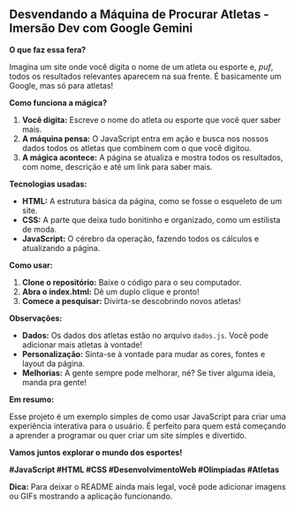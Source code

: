##  Desvendando a Máquina de Procurar Atletas - Imersão Dev com Google Gemini

**O que faz essa fera?**

Imagina um site onde você digita o nome de um atleta ou esporte e, *puf*, todos os resultados relevantes aparecem na sua frente. É basicamente um Google, mas só para atletas! 

**Como funciona a mágica?**

1. **Você digita:** Escreve o nome do atleta ou esporte que você quer saber mais.
2. **A máquina pensa:** O JavaScript entra em ação e busca nos nossos dados todos os atletas que combinem com o que você digitou.
3. **A mágica acontece:** A página se atualiza e mostra todos os resultados, com nome, descrição e até um link para saber mais.

**Tecnologias usadas:**

* **HTML:** A estrutura básica da página, como se fosse o esqueleto de um site.
* **CSS:** A parte que deixa tudo bonitinho e organizado, como um estilista de moda.
* **JavaScript:** O cérebro da operação, fazendo todos os cálculos e atualizando a página.

**Como usar:**

1. **Clone o repositório:** Baixe o código para o seu computador.
2. **Abra o index.html:** Dê um duplo clique e pronto!
3. **Comece a pesquisar:** Divirta-se descobrindo novos atletas!

**Observações:**

* **Dados:** Os dados dos atletas estão no arquivo `dados.js`. Você pode adicionar mais atletas à vontade!
* **Personalização:** Sinta-se à vontade para mudar as cores, fontes e layout da página.
* **Melhorias:** A gente sempre pode melhorar, né? Se tiver alguma ideia, manda pra gente!

**Em resumo:**

Esse projeto é um exemplo simples de como usar JavaScript para criar uma experiência interativa para o usuário. É perfeito para quem está começando a aprender a programar ou quer criar um site simples e divertido.

**Vamos juntos explorar o mundo dos esportes!** 

**#JavaScript #HTML #CSS #DesenvolvimentoWeb #Olimpíadas #Atletas**

**Dica:** Para deixar o README ainda mais legal, você pode adicionar imagens ou GIFs mostrando a aplicação funcionando. 


